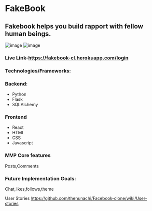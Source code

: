 # FakeBook

## Fakebook helps you build rapport with fellow human beings.
![image](https://user-images.githubusercontent.com/64111530/200197666-d0a0e8fc-412e-4010-93b2-f2b2fc7be585.png)
![image](https://user-images.githubusercontent.com/64111530/200247391-12279173-ca5a-4447-ae56-77240210abc2.png)


### Live Link-https://fakebook-cl.herokuapp.com/login
### Technologies/Frameworks:
### Backend:
* Python
* Flask
* SQLAlchemy

### Frontend
* React
* HTML
* CSS
* Javascript

### MVP Core features
Posts,Comments

### Future Implementation Goals:
Chat,likes,follows,theme

User Stories
https://github.com/thenunachi/Facebook-clone/wiki/User-stories
